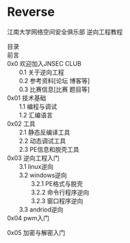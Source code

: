 # Reverse
江南大学网络空间安全俱乐部 逆向工程教程  
  
目录  
前言  
0x0 欢迎加入JNSEC CLUB  
　　0.1 关于逆向工程  
　　0.2 参考资料[论坛 博客等]  
　　0.3 比赛信息[比赛 题目等]  
0x01 技术基础  
　　1.1 编程与调试  
　　1.2 汇编语言  
0x02 工具  
　　2.1 静态反编译工具  
　　2.2 动态调试工具  
　　2.3 PE信息和脱壳工具  
0x03 逆向工程入门  
　　3.1 linux逆向  
　　3.2 windows逆向  
　　　　3.2.1 PE格式与脱壳  
　　　　3.2.2 命令行程序逆向  
　　　　3.2.3 窗口程序逆向  
　　3.3 andriod逆向  
0x04 pwm入门  
  
0x05 加密与解密入门  

